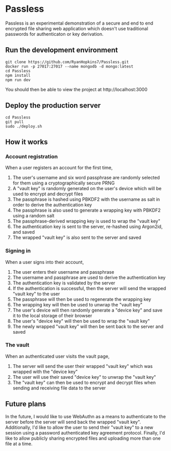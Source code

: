 # Passless
Passless is an experimental demonstration of a secure and end to end encrypted file sharing web application which doesn't use traditional passwords for authenticaton or key derivation.

## Run the development environment
```
git clone https://github.com/RyanHopkins7/Passless.git
docker run -p 27017:27017 --name mongodb -d mongo:latest
cd Passless
npm install
npm run dev
```
You should then be able to view the project at http://localhost:3000

## Deploy the production server
```
cd Passless
git pull
sudo ./deploy.sh
```

## How it works

### Account registration
When a user registers an account for the first time, 
1. The user's username and six word passphrase are randomly selected for them using a cryptographically secure PRNG
2. A "vault key" is randomly generated on the user's device which will be used to encrypt and decrypt files
3. The passphrase is hashed using PBKDF2 with the username as salt in order to derive the authentication key
4. The passphrase is also used to generate a wrapping key with PBKDF2 using a random salt
5. The passphrase-derived wrapping key is used to wrap the "vault key"
6. The authentication key is sent to the server, re-hashed using Argon2id, and saved
7. The wrapped "vault key" is also sent to the server and saved

### Signing in
When a user signs into their account,
1. The user enters their username and passphrase
2. The username and passphrase are used to derive the authentication key
3. The authentication key is validated by the server
4. If the authentication is successful, then the server will send the wrapped "vault key" to the user
5. The passphrase will then be used to regenerate the wrapping key
6. The wrapping key will then be used to unwrap the "vault key"
7. The user's device will then randomly generate a "device key" and save it to the local storage of their browser
8. The user's "device key" will then be used to wrap the "vault key"
9. The newly wrapped "vault key" will then be sent back to the server and saved

### The vault
When an authenticated user visits the vault page,
1. The server will send the user their wrapped "vault key" which was wrapped with the "device key"
2. The user will use their saved "device key" to unwrap the "vault key"
3. The "vault key" can then be used to encrypt and decrypt files when sending and receiving file data to the server

## Future plans
In the future, I would like to use WebAuthn as a means to authenticate to the server before the server will send back the wrapped "vault key". Additionally, I'd like to allow the user to send their "vault key" to a new session using a password authenticated key agreement protocol. Finally, I'd like to allow publicly sharing encrypted files and uploading more than one file at a time.
